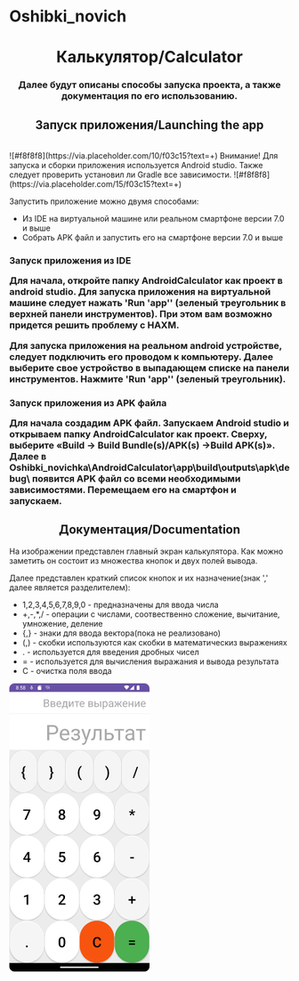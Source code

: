 # Oshibki_novich
<h1 align="center">Калькулятор/Calculator</a> </h1>
<h3 align="center">Далее будут описаны способы запуска проекта, а также документация по его использованию.</h3>
<h2 align="center">Запуск приложения/Launching the app</a></h2>

<br/>
![#f8f8f8](https://via.placeholder.com/10/f03c15?text=+)
Внимание! Для запуска и сборки приложения используется Android studio. Также следует проверить установил ли Gradle все зависимости.
![#f8f8f8](https://via.placeholder.com/15/f03c15?text=+)
<br/>

<p>Запустить приложение можно двумя способами:</p>
<ul>
<li> Из IDE на виртуальной машине или реальном смартфоне версии 7.0 и выше  </li>
<li> Собрать APK файл и запустить его на смартфоне версии 7.0 и выше </li>
</ul>
<h3>Запуск приложения из IDE</a>
<p>Для начала, откройте папку AndroidCalculator как проект в android studio. Для запуска приложения на виртуальной машине следует нажать 'Run 'app'' (зеленый треугольник в верхней панели инструментов).
При этом вам возможно придется решить проблему с HAXM.</p>
<p>Для запуска приложения на реальном android устройстве, следует подключить его проводом к компьютеру. Далее выберите свое устройство в выпадающем списке на панели инструментов. Нажмите 'Run 'app'' (зеленый треугольник).</p>

<h3>Запуск приложения из APK файла</a>
<p>Для начала создадим APK файл. Запускаем Android studio и открываем папку AndroidCalculator как проект. Сверху, выберите «Build → Build Bundle(s)/APK(s) →Build APK(s)». Далее в Oshibki_novichka\AndroidCalculator\app\build\outputs\apk\debug\ появится APK файл со всеми необходимыми зависимостями. Перемещаем его на смартфон и запускаем.</p>


<h2 align="center">Документация/Documentation</h2>
<p>На изображении представлен главный экран калькулятора. Как можно заметить он состоит из множества кнопок и двух полей вывода.</p>
<p>Далее представлен краткий список кнопок и их назначение(знак ',' далее является разделителем):</p>
<ul>
<li> 1,2,3,4,5,6,7,8,9,0 - предназначены для ввода числа</li>
<li> +,-,*,/ - операции с числами, соотвественно сложение, вычитание, умножение, деление</li>
<li>{,} - знаки для ввода вектора(пока не реализовано) </li>
<li>(,) - скобки используются как скобки в математическиз выражениях</li>
<li>. - используется для введения дробных чисел</li>
<li> = - используется для вычисления выражания и вывода результата</li>
<li> С - очистка поля ввода</li>
</ul>
<p><img src="images/calculatorScreen.png" alt="Окно калькулятора" width="50%"></p>